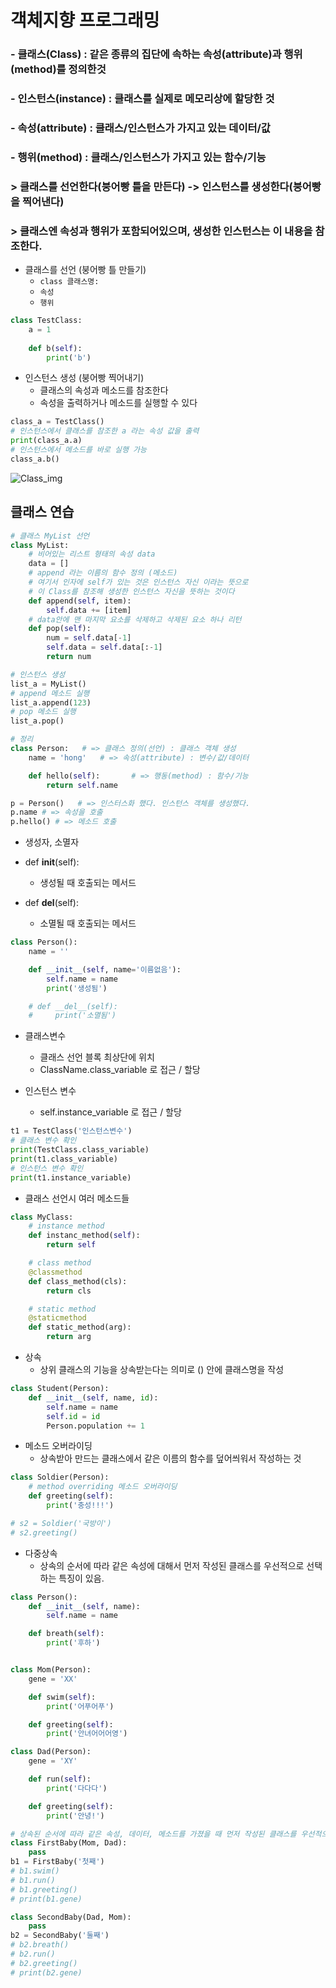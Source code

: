 # 객체지향 프로그래밍

### - 클래스(Class) : 같은 종류의 집단에 속하는 속성(attribute)과 행위(method)를 정의한것 
### - 인스턴스(instance) : 클래스를 실제로 메모리상에 할당한 것
### - 속성(attribute) : 클래스/인스턴스가 가지고 있는 데이터/값
### - 행위(method) : 클래스/인스턴스가 가지고 있는 함수/기능

### > 클래스를 선언한다(붕어빵 틀을 만든다) -> 인스턴스를 생성한다(붕어빵을 찍어낸다) <br>
### > 클래스엔 속성과 행위가 포함되어있으며, 생성한 인스턴스는 이 내용을 참조한다.


- 클래스를 선언 (붕어빵 틀 만들기)
    - `class 클래스명:`
    - `속성`
    - `행위`
```python
class TestClass:
    a = 1
    
    def b(self):
        print('b')
```

- 인스턴스 생성 (붕어빵 찍어내기)
    - 클래스의 속성과 메소드를 참조한다
    - 속성을 출력하거나 메소드를 실행할 수 있다
```python
class_a = TestClass()
# 인스턴스에서 클래스를 참조한 a 라는 속성 값을 출력
print(class_a.a)
# 인스턴스에서 메소드를 바로 실행 가능 
class_a.b()
```    
![Class_img](./assets/Class.png)
## 클래스 연습

```python
# 클래스 MyList 선언
class MyList:
    # 비어있는 리스트 형태의 속성 data
    data = []
    # append 라는 이름의 함수 정의 (메소드)
    # 여기서 인자에 self가 있는 것은 인스턴스 자신 이라는 뜻으로
    # 이 Class를 참조해 생성한 인스턴스 자신을 뜻하는 것이다
    def append(self, item):
        self.data += [item]
    # data안에 맨 마지막 요소를 삭제하고 삭제된 요소 하나 리턴
    def pop(self):
        num = self.data[-1]
        self.data = self.data[:-1]
        return num
```
```python
# 인스턴스 생성
list_a = MyList()
# append 메소드 실행
list_a.append(123) 
# pop 메소드 실행
list_a.pop()
```

```python
# 정리
class Person:   # => 클래스 정의(선언) : 클래스 객체 생성
    name = 'hong'   # => 속성(attribute) : 변수/값/데이터

    def hello(self):       # => 행동(method) : 함수/기능
        return self.name

p = Person()   # => 인스터스화 했다. 인스턴스 객체를 생성했다.
p.name # => 속성을 호출
p.hello() # => 메소드 호출
```

- 생성자, 소멸자

- def __init__(self):
    - 생성될 때 호출되는 메서드

- def __del__(self):
    - 소멸될 때 호출되는 메서드
```python
class Person():
    name = ''

    def __init__(self, name='이름없음'):
        self.name = name
        print('생성됨')

    # def __del__(self):
    #     print('소멸됨')
```

- 클래스변수
    - 클래스 선언 블록 최상단에 위치
    - ClassName.class_variable 로 접근 / 할당

- 인스턴스 변수
    - self.instance_variable 로 접근 / 할당

```python
t1 = TestClass('인스턴스변수')
# 클래스 변수 확인
print(TestClass.class_variable)
print(t1.class_variable)
# 인스턴스 변수 확인
print(t1.instance_variable)
```
- 클래스 선언시 여러 메소드들
```python
class MyClass:
    # instance method
    def instanc_method(self):
        return self

    # class method
    @classmethod
    def class_method(cls):
        return cls

    # static method
    @staticmethod
    def static_method(arg):
        return arg
```
- 상속
    - 상위 클래스의 기능을 상속받는다는 의미로 () 안에 클래스명을 작성
```python
class Student(Person):
    def __init__(self, name, id):
        self.name = name
        self.id = id
        Person.population += 1
```

- 메소드 오버라이딩
    - 상속받아 만드는 클래스에서 같은 이름의 함수를 덮어씌워서 작성하는 것
```python
class Soldier(Person):
    # method overriding 메소드 오버라이딩
    def greeting(self):
        print('충성!!!')

# s2 = Soldier('국방이')
# s2.greeting()
```


- 다중상속
    - 상속의 순서에 따라 같은 속성에 대해서 먼저 작성된 클래스를 우선적으로 선택하는 특징이 있음.
```python 
class Person():
    def __init__(self, name):
        self.name = name

    def breath(self):
        print('후하')


class Mom(Person):
    gene = 'XX'

    def swim(self):
        print('어푸어푸')

    def greeting(self):
        print('안녀어어어영')

class Dad(Person):
    gene = 'XY'

    def run(self):
        print('다다다')       

    def greeting(self):
        print('안녕!')     

# 상속된 순서에 따라 같은 속성, 데이터, 메소드를 가졌을 때 먼저 작성된 클래스를 우선적으로 저장한다.
class FirstBaby(Mom, Dad):
    pass
b1 = FirstBaby('첫째')
# b1.swim()
# b1.run()
# b1.greeting()
# print(b1.gene)

class SecondBaby(Dad, Mom):
    pass
b2 = SecondBaby('둘째')
# b2.breath()
# b2.run()
# b2.greeting()
# print(b2.gene)        
```























